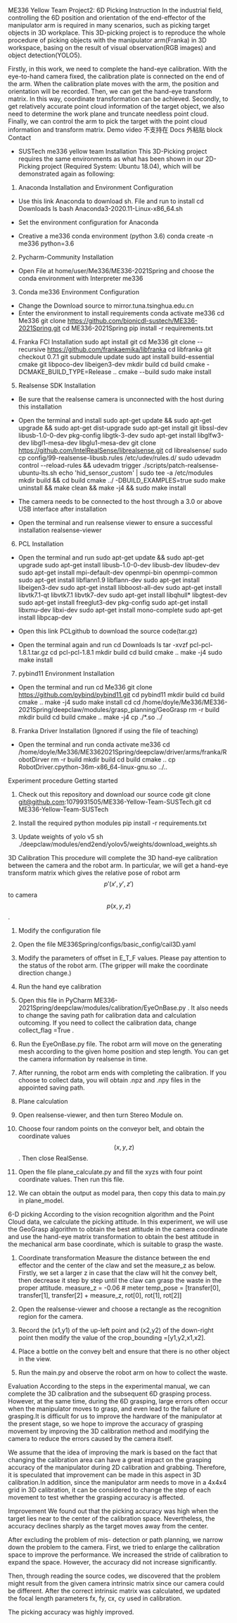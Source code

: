 ME336 Yellow Team Project2: 6D Picking
Instruction
In the industrial field, controlling the 6D position and orientation of the end-effector of the manipulator arm is required in many scenarios, such as picking target objects in 3D workplace. This 3D-picking project is to reproduce the whole procedure of picking objects with the manipulator arm(Franka) in 3D workspace, basing on the result of visual observation(RGB images) and object detection(YOLO5).

Firstly, in this work, we need to complete the hand-eye calibration. With the eye-to-hand camera fixed, the calibration plate is connected on the end of the arm. When the calibration plate moves with the arm, the position and orientation will be recorded. Then, we can get the hand-eye transform matrix. In this way, coordinate transformation can be achieved. 
Secondly, to get relatively accurate point cloud information of the target object, we also need to determine the work plane and truncate needless point cloud.
Finally, we can control the arm to pick the target with the point cloud information and transform matrix.
Demo video
不支持在 Docs 外粘贴 block
Contact
- SUSTech me336 yellow team
Installation
This 3D-Picking project requires the same environments as what has been shown in our 2D-Picking project (Required System: Ubuntu 18.04), which will be demonstrated again as following: 
1. Anaconda Installation and Environment Configuration
  - Use this link Anaconda to download sh. File and run to install
cd Downloads
ls
bash Anaconda3-2020.11-Linux-x86_64.sh

  - Set the environment configuration for Anaconda
  - Creative a me336 conda environment (python 3.6)
conda create -n me336 python=3.6


2. Pycharm-Community Installation
  - Open File at home/user/Me336/ME336-2021Spring and choose the conda environment with Interpreter me336

3. Conda me336 Environment Configuration
  - Change the Download source to mirror.tuna.tsinghua.edu.cn
  - Enter the environment to install requirements
conda activate me336
cd Me336
git clone https://github.com/bionicdl-sustech/ME336-2021Spring.git
cd ME336-2021Spring
pip install -r requirements.txt


4. Franka FCI Installation
sudo apt install git
cd Me336
git clone --recursive https://github.com/frankaemika/libfranka
cd libfranka
git checkout 0.7.1
git submodule update
sudo apt install build-essential cmake git libpoco-dev libeigen3-dev
mkdir build
cd build
cmake -DCMAKE_BUILD_TYPE=Release ..
cmake --build
sudo make install


5. Realsense SDK Installation
  - Be sure that the realsense camera is unconnected with the host during this installation
  - Open the terminal and install
sudo apt-get update && sudo apt-get upgrade && sudo apt-get dist-upgrade
sudo apt-get install git libssl-dev libusb-1.0-0-dev pkg-config libgtk-3-dev
sudo apt-get install libglfw3-dev libgl1-mesa-dev libglu1-mesa-dev
git clone https://github.com/IntelRealSense/librealsense.git
cd librealsense/
sudo cp config/99-realsense-libusb.rules /etc/udev/rules.d/ 
sudo udevadm control --reload-rules && udevadm trigger
./scripts/patch-realsense-ubuntu-lts.sh
echo 'hid_sensor_custom' | sudo tee -a /etc/modules
mkdir build && cd build
cmake ../ -DBUILD_EXAMPLES=true
sudo make uninstall && make clean && make -j4 && sudo make install

  - The camera needs to be connected to the host through a 3.0 or above USB interface after installation
  - Open the terminal and run realsense viewer to ensure a successful installation
realsense-viewer


6. PCL Installation
  - Open the terminal and run
sudo apt-get update && sudo apt-get upgrade
sudo apt-get install libusb-1.0-0-dev libusb-dev libudev-dev
sudo apt-get install mpi-default-dev openmpi-bin openmpi-common  
sudo apt-get install libflann1.9 libflann-dev
sudo apt-get install libeigen3-dev
sudo apt-get install libboost-all-dev
sudo apt-get install libvtk7.1-qt libvtk7.1 libvtk7-dev
sudo apt-get install libqhull* libgtest-dev
sudo apt-get install freeglut3-dev pkg-config
sudo apt-get install libxmu-dev libxi-dev 
sudo apt-get install mono-complete
sudo apt-get install libpcap-dev

  - Open this link PCLgithub to download the source code(tar.gz)
  - Open the terminal again and run
cd Downloads
ls
tar -xvzf pcl-pcl-1.8.1.tar.gz
cd pcl-pcl-1.8.1
mkdir build
cd build
cmake ..
make -j4
sudo make install


7. pybind11 Environment Installation
  - Open the terminal and run 
cd Me336
git clone https://github.com/pybind/pybind11.git
cd pybind11
mkdir build
cd build 
cmake ..
make -j4
sudo make install
cd 
cd /home/doyle/Me336/ME336-2021Spring/deepclaw/modules/grasp_planning/GeoGrasp
rm -r build
mkdir build
cd build
cmake ..
make -j4 
cp ./*.so ../


8. Franka Driver Installation (Ignored if using the file of teaching)
  - Open the terminal and run 
conda activate me336
cd /home/doyle/Me336/ME3362021Spring/deepclaw/driver/arms/franka/RobotDirver
rm -r build
mkdir build
cd build
cmake ..
cp RobotDriver.cpython-36m-x86_64-linux-gnu.so ../..

Experiment procedure
Getting started
1. Check out this repository and download our source code
git clone git@github.com:1079931505/ME336-Yellow-Team-SUSTech.git
cd ME336-Yellow-Team-SUSTech 

2. Install the required python modules
pip install -r requirements.txt

3. Update weights of yolo v5
sh ./deepclaw/modules/end2end/yolov5/weights/download_weights.sh

3D Calibration
This procedure will complete the 3D hand-eye calibration between the camera and the robot arm. In particular, we will get a hand-eye transform matrix which gives the relative pose of robot arm$$p'(x',y',z')$$ to camera$$p(x,y,z)$$.


1. Modify the configuration file
  1. Open the file ME336Spring/configs/basic_config/cail3D.yaml
  2. Modify the parameters of offset in E_T_F values. Please pay attention to the status of the robot arm. (The gripper will make the coordinate direction change.)

2. Run the hand eye calibration
  1. Open this  file in PyCharm ME336-2021Spring/deepclaw/modules/calibration/EyeOnBase.py . It also needs to change the saving path for calibration data and calculation outcoming. If you need to collect the calibration data, change collect_flag =True .

  2. Run the EyeOnBase.py file. The robot arm will move on the generating mesh according to the given home position and step length. You can get the camera information by realsense in time.

  3. After running, the robot arm ends with completing the calibration. If you choose to collect data, you will obtain .npz and .npy files in the appointed saving path.
3. Plane calculation
  1. Open realsense-viewer, and then turn Stereo Module on.

  2. Choose four random points on the conveyor belt, and obtain the coordinate values$$(x,y,z)$$. Then close RealSense.
  3. Open the file plane_calculate.py and fill the xyzs with four point coordinate values. Then run this file. 
  4. We can obtain the output as model para, then copy this data to main.py in plane_model.

6-D picking
According to the vision recognition algorithm and the Point Cloud data, we calculate the picking attitude. In this experiment, we will use the GeoGrasp algorithm to obtain the best attitude in the camera coordinate and use the hand-eye matrix transformation to obtain the best attitude in the mechanical arm base coordinate, which is suitable to grasp the waste.
1. Coordinate transformation
Measure the distance between the end effector and the center of the claw and set the measure_z as below. Firstly, we set a larger z in case that the claw will hit the convey belt, then decrease it step by step until the claw can grasp the waste in the proper attitude.
measure_z = -0.06  # meter
temp_pose = [transfer[0], transfer[1], transfer[2] + measure_z, rot[0], rot[1], rot[2]]

2. Open the realsense-viewer and choose a rectangle as the recognition region for the camera.

3. Record the (x1,y1) of the up-left point and (x2,y2) of the down-right point then modify the value of the crop_bounding  =[y1,y2,x1,x2].

4. Place a bottle on the convey belt and ensure that there is no other object in the view.
5. Run the main.py and observe the robot arm on how to collect the waste.

Evaluation
According to the steps in the experimental manual, we can complete the 3D calibration and the subsequent 6D grasping process. However, at the same time, during the 6D grasping, large errors often occur when the manipulator moves to grasp, and even lead to the failure of grasping.It is difficult for us to improve the hardware of the manipulator at the present stage, so we hope to improve the accuracy of grasping movement by improving the 3D calibration method and modifying the camera to reduce the errors caused by the camera itself. 


We assume that the idea of improving the mark is based on the fact that changing the calibration area can have a great impact on the grasping accuracy of the manipulator during 2D calibration and grabbing. Therefore, it is speculated that improvement can be made in this aspect in 3D calibration.In addition, since the manipulator arm needs to move in a 4x4x4 grid in 3D calibration, it can be considered to change the step of each movement to test whether the grasping accuracy is affected.


Improvement
We found out that the picking accuracy was high when the target lies near to the center of the calibration space. Nevertheless, the accuracy declines sharply as the target moves away from the center.


After excluding the problem of mis- detection or path planning, we narrow down the problem to the camera.
First, we tried to enlarge the calibration space to improve  the performance. We increased the stride of calibration to expand the space. However, the accuracy did not increase significantly.


Then, through reading the source codes, we discovered that the problem might result from the given camera intrinsic matrix since our camera could be different.
After the correct intrinsic matrix was calculated, we updated the focal length parameters fx, fy, cx, cy used in calibration.

The picking accuracy was highly improved.


